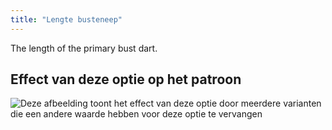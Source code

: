```yaml
---
title: "Lengte busteneep"
---
```


The length of the primary bust dart.

## Effect van deze optie op het patroon

![Deze afbeelding toont het effect van deze optie door meerdere varianten die een andere waarde hebben voor deze optie te vervangen](breanna_primarybustdartlength_sample.svg "Effect van deze optie op het patroon")
